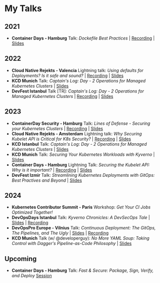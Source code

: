 # My Talks

## 2021

- **Container Days - Hamburg** Talk: *Dockefile Best Practices* | [Recording](https://www.youtube.com/watch?v=YctGSW2C9iw) | [Slides](./slides/KOksay-2021-ContainerDays.pdf)

## 2022

- **Cloud Native Rejekts - Valencia** Lightning talk: *Using defaults for Deployments? Is it safe and sound?* | [Recording](https://www.youtube.com/watch?v=TZZs6rd1QHA) | [Slides](./slides/KOksay-2022-CloudNativeRejekts.pdf)
- **KCD Munich** Talk: *Captain's Log: Day - 2 Operations for Managed Kubernetes Clusters* | [Slides](./slides/KOksay-2022-KCDMunich.pdf)
- **DevFest Istanbul** Talk [TR]: *Captain's Log: Day - 2 Operations for Managed Kubernetes Clusters* | [Recording](https://www.youtube.com/watch?v=0W3LGzEK3GE) | [Slides](./slides/KOksay-2022-DevFestIstanbul.pdf)

## 2023

- **ContainerDay Security - Hamburg** Talk: *Lines of Defense - Securing your Kubernetes Clusters* | [Recording](https://www.youtube.com/watch?v=Os1rW4NMCXs) | [Slides](./slides/KOksay-2023-ContainerDaySecurity.pdf)
- **Cloud Native Rejekts - Amsterdam** Lightning talk: *Why Securing Kubelet API is Critical for K8s Security?* | [Recording](https://www.youtube.com/watch?v=7cztN04cwbw) | [Slides](./slides/KOksay-2023-CloudNativeRejekts.pdf)
- **KCD Istanbul** Talk: *Captain's Log: Day - 2 Operations for Managed Kubernetes Clusters* | [Slides](./slides/KOksay-2023-KCDIstanbul.pdf)
- **KCD Munich** Talk: *Securing Your Kubernetes Workloads with Kyverno* | [Slides](./slides/KOksay-2023-KCDMunich.pdf)
- **Container Days - Hamburg** Lightning Talk: *Securing the Kubelet API: Why is it important?* | [Recording](https://www.youtube.com/watch?v=IoZcHstiv2M) | [Slides](./slides/KOksay-2023-ContainerDays.pdf)
- **DevFest Izmir** Talk: *Streamlining Kubernetes Deployments with GitOps: Best Practives and Beyond* | [Slides](./slides/KOksay-2023-DevFestIzmir.pdf)

## 2024

- **Kubernetes Contributor Summit - Paris** Workshop: *Get Your CI Jobs Optimized Together!*
- **DevOpsDays Istanbul** Talk: *Kyverno Chronicles: A DevSecOps Tale* | [Slides](./slides/KOksay-2024-DevOpsDaysIstanbul.pdf) | [Recording](https://www.youtube.com/watch?v=kORsmrdgFfQ)
- **DevOpsPro Europe - Vilnius** Talk: *Continuous Deployment: The GitOps, The Pipelines, and The Ugly* | [Slides](./slides/KOksay-2024-DevOpsProEurope.pdf) | [Recording](https://www.youtube.com/watch?v=kORsmrdgFfQ)
- **KCD Munich** Talk (w/ @developerguy): *No More YAML Soup: Taking Control with Dagger's Pipeline-as-Code Philosophy* | [Slides](./slides/KOksay-2024-KCDMunich.pdf)

## Upcoming
- **Container Days - Hamburg** Talk: *Fast & Secure: Package, Sign, Verify, and Deploy* [Session](https://www.containerdays.io/containerdays-conference-2024/agenda/)





